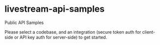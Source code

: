 # livestream-api-samples
Public API Samples

Please select a codebase, and an integration (secure token auth for client-side or API key auth for server-side) to get started.

